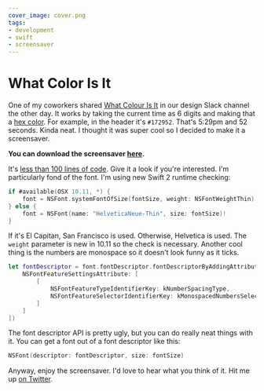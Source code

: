 ```yaml
---
cover_image: cover.png
tags:
- development
- swift
- screensaver
---
```


# What Color Is It

One of my coworkers shared [What Colour Is It](http://whatcolourisit.scn9a.org/) in our design Slack channel the other day. It works by taking the current time as 6 digits and making that a [hex color](https://en.wikipedia.org/wiki/Web_colors#Hex_triplet). For example, in the header it's `#172952`. That's 5:29pm and 52 seconds. Kinda neat. I thought it was super cool so I decided to make it a screensaver.

**You can download the screensaver [here](https://github.com/soffes/WhatColorIsIt#readme).**

It's [less than 100 lines of code](https://github.com/soffes/WhatColorIsIt/blob/master/What%20Color%20Is%20It/View.swift). Give it a look if you're interested. I'm particularly fond of the font. I'm using new Swift 2 runtime checking:

```swift
if #available(OSX 10.11, *) {
    font = NSFont.systemFontOfSize(fontSize, weight: NSFontWeightThin)
} else {
    font = NSFont(name: "HelveticaNeue-Thin", size: fontSize)!
}
```

If it's El Capitan, San Francisco is used. Otherwise, Helvetica is used. The `weight` parameter is new in 10.11 so the check is necessary. Another cool thing is the numbers are monospace so it doesn't look funny as it ticks.

```swift
let fontDescriptor = font.fontDescriptor.fontDescriptorByAddingAttributes([
    NSFontFeatureSettingsAttribute: [
        [
            NSFontFeatureTypeIdentifierKey: kNumberSpacingType,
            NSFontFeatureSelectorIdentifierKey: kMonospacedNumbersSelector
        ]
    ]
])
```

The font descriptor API is pretty ugly, but you can do really neat things with it. You can get a font out of a font descriptor like this:

```swift
NSFont(descriptor: fontDescriptor, size: fontSize)
```

Anyway, enjoy the screensaver. I'd love to hear what you think of it. Hit me up [on Twitter](https://twitter.com/soffes).
